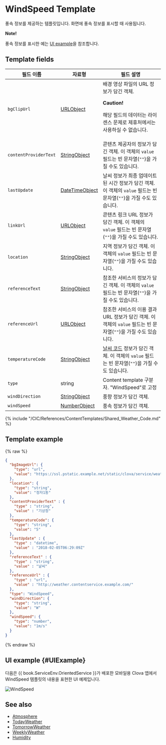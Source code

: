 # WindSpeed Template
풍속 정보를 제공하는 템플릿입니다. 화면에 풍속 정보를 표시할 때 사용됩니다.

<div class="note">
<p><strong>Note!</strong></p>
<p>풍속 정보를 표시한 예는 <a href="#UIExample">UI example</a>을 참조합니다.</p>
</div>

## Template fields

| 필드 이름       | 자료형    | 필드 설명                     |
|---------------|---------|-----------------------------|
| `bgClipUrl`     | [URLObject](/CIC/References/ContentTemplates/Shared_Objects.md#URLObject) | 배경 영상 파일의 URL 정보가 담긴 객체. <div class="danger"><p><strong>Caution!</strong></p><p>해당 필드의 데이터는 라이센스 문제로 제휴처에서는 사용하실 수 없습니다.</p></div> |
| `contentProviderText`       | [StringObject](/CIC/References/ContentTemplates/Shared_Objects.md#StringObject) | 콘텐츠 제공자의 정보가 담긴 객체. 이 객체의 `value` 필드는 빈 문자열(`""`)을 가질 수도 있습니다.  |
| `lastUpdate`                | [DateTimeObject](/CIC/References/ContentTemplates/Shared_Objects.md#DateTimeObject) | 날씨 정보가 최종 업데이트된 시간 정보가 담긴 객체. 이 객체의 `value` 필드는 빈 문자열(`""`)을 가질 수도 있습니다. |
| `linkUrl`       | [URLObject](/CIC/References/ContentTemplates/Shared_Objects.md#URLObject) | 콘텐츠 링크 URL 정보가 담긴 객체. 이 객체의 `value` 필드는 빈 문자열(`""`)을 가질 수도 있습니다.   |
| `location`      | [StringObject](/CIC/References/ContentTemplates/Shared_Objects.md#StringObject) | 지역 정보가 담긴 객체. 이 객체의 `value` 필드는 빈 문자열(`""`)을 가질 수도 있습니다.   |
| `referenceText`             | [StringObject](/CIC/References/ContentTemplates/Shared_Objects.md#StringObject) | 참조한 서비스의 정보가 담긴 객체. 이 객체의 `value` 필드는 빈 문자열(`""`)을 가질 수도 있습니다.  |
| `referenceUrl`              | [URLObject](/CIC/References/ContentTemplates/Shared_Objects.md#URLObject)       | 참조한 서비스의 이용 결과 URL 정보가 담긴 객체. 이 객체의 `value` 필드는 빈 문자열(`""`)을 가질 수도 있습니다.   |
| `temperatureCode`      | [StringObject](/CIC/References/ContentTemplates/Shared_Objects.md#StringObject) | [날씨 코드](#WeatherCode) 정보가 담긴 객체. 이 객체의 `value` 필드는 빈 문자열(`""`)을 가질 수도 있습니다.  |
| `type`          | string | Content template 구분자. "WindSpeed"로 고정 |
| `windDirection` | [StringObject](/CIC/References/ContentTemplates/Shared_Objects.md#StringObject) | 풍향 정보가 담긴 객체. |
| `windSpeed`     | [NumberObject](/CIC/References/ContentTemplates/Shared_Objects.md#NumberObject) | 풍속 정보가 담긴 객체. |

{% include "/CIC/References/ContentTemplates/Shared_Weather_Code.md" %}

## Template example

{% raw %}
```json
{
  "bgImageUrl": {
    "type": "url",
    "value": "https://ssl.pstatic.example.net/static/clova/service/weather/bg_cloud_night.mp4"
  },
  "location": {
    "type": "string",
    "value": "정자1동"
  },
  "contentProviderText" : {
    "type" : "string",
    "value" : "기상청"
  },
  "temperatureCode": {
    "type": "string",
    "value": "5"
  },
  "lastUpdate" : {
    "type" : "datetime",
    "value" : "2018-02-05T06:29:09Z"
  },
  "referenceText" : {
    "type" : "string",
    "value" : "날씨"
  },
  "referenceUrl" : {
    "type" : "url",
    "value" : "http://weather.contentservice.example.com/"
  },
  "type": "WindSpeed",
  "windDirection": {
    "type": "string",
    "value": "W"
  },
  "windSpeed": {
    "type": "number",
    "value": "1m/s"
  }
}
```
{% endraw %}

## UI example {#UIExample}
다음은 {{ book.ServiceEnv.OrientedService }}가 배포한 모바일용 Clova 앱에서 WindSpeed 템플릿의 내용을 표현한 UI 예제입니다.

![WindSpeed](/CIC/Resources/Images/Content-Template-WindSpeed.png)

## See also
* [Atmosphere](/CIC/References/ContentTemplates/Atmosphere.md)
* [TodayWeather](/CIC/References/ContentTemplates/TodayWeather.md)
* [TomorrowWeather](/CIC/References/ContentTemplates/TomorrowWeather.md)
* [WeeklyWeather](/CIC/References/ContentTemplates/Humidity.md)
* [Humidity](/CIC/References/ContentTemplates/Humidity.md)
